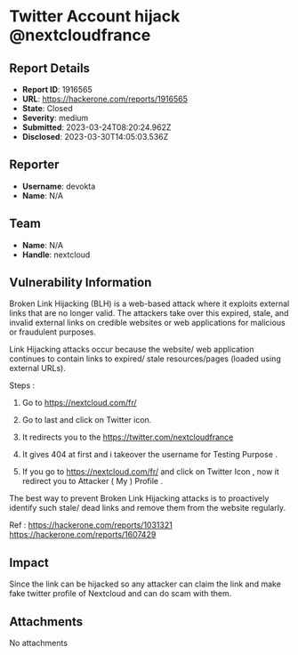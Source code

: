 # Twitter Account hijack @nextcloudfrance

## Report Details
- **Report ID**: 1916565
- **URL**: https://hackerone.com/reports/1916565
- **State**: Closed
- **Severity**: medium
- **Submitted**: 2023-03-24T08:20:24.962Z
- **Disclosed**: 2023-03-30T14:05:03.536Z

## Reporter
- **Username**: devokta
- **Name**: N/A

## Team
- **Name**: N/A
- **Handle**: nextcloud

## Vulnerability Information
Broken Link Hijacking (BLH) is a web-based attack where it exploits external links that are no longer valid. The attackers take over this expired, stale, and invalid external links on credible websites or web applications for malicious or fraudulent purposes.

Link Hijacking attacks occur because the website/ web application continues to contain links to expired/ stale resources/pages (loaded using external URLs).

Steps :

1. Go to https://nextcloud.com/fr/

2. Go to last and click on Twitter icon.

3. It redirects you to the
 https://twitter.com/nextcloudfrance

4. It gives 404 at first and i takeover the username for Testing Purpose .

5. If you go to https://nextcloud.com/fr/ and click on Twitter Icon , now it redirect you to Attacker ( My ) Profile .

The best way to prevent Broken Link Hijacking attacks is to proactively identify such stale/ dead links and remove them from the website regularly. 

Ref :
https://hackerone.com/reports/1031321
https://hackerone.com/reports/1607429

## Impact

Since the link can be hijacked so any attacker can claim the link and make fake twitter profile of Nextcloud  and can do scam with them.

## Attachments
No attachments
